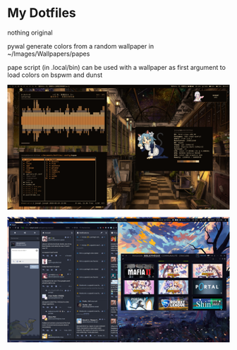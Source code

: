 # My Dotfiles

nothing original

pywal generate colors from a random wallpaper in ~/Images/Wallpapers/papes

pape script (in .local/bin) can be used with a wallpaper as first argument to load colors on bspwm and dunst

![img](scrot_1.png)

![img](scrot_2.png)



